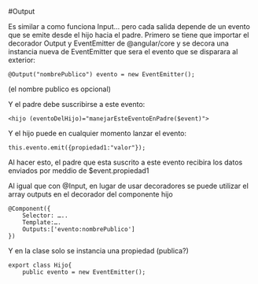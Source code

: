 #Output

Es similar a como funciona Input… pero cada salida depende de un evento que se emite desde el hijo hacia el padre.
Primero se tiene que importar el decorador Output y EventEmitter de @angular/core y se decora una instancia nueva de EventEmitter que sera el evento que se disparara al exterior:
	
`@Output("nombrePublico") evento = new EventEmitter();`

(el nombre publico es opcional)

Y el padre debe suscribirse a este evento:

`<hijo (eventoDelHijo)="manejarEsteEventoEnPadre($event)">`

Y el hijo puede en cualquier momento lanzar el evento:

`this.evento.emit({propiedad1:"valor"});`

Al hacer esto, el padre que esta suscrito a este evento recibira los datos enviados por meddio de $event.propiedad1

Al igual que con @Input, en lugar de usar decoradores se puede utilizar el array outputs en el decorador del componente hijo

```
@Component({
	Selector: …..
	Template:….
	Outputs:['evento:nombrePublico']
})
```

Y en la clase solo se instancia una propiedad (publica?) 

```
export class Hijo{
	public evento = new EventEmitter(); 
```